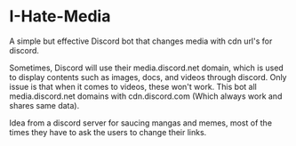 # I-Hate-Media

A simple but effective Discord bot that changes media with cdn url's for discord.

Sometimes, Discord will use their media.discord.net domain, which is used to display contents such as images, docs, and videos through discord. Only issue is that when it comes to videos, these won't work. This bot all media.discord.net domains with cdn.discord.com (Which always work and shares same data).

Idea from a discord server for saucing mangas and memes, most of the times they have to ask the users to change their links.
